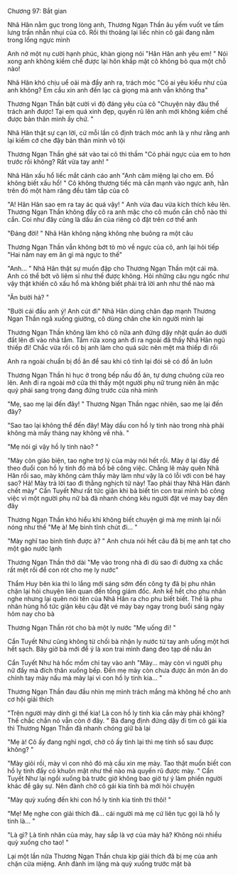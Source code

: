 




Chương 97: Bắt gian


Nhã Hân nằm gục trong lòng anh, Thương Ngạn Thần âu yếm vuốt ve tấm lưng trần nhẵn nhụi của cô. Rồi thi thoảng lại liếc nhìn cô gái đang nằm trong lồng ngực mình

Anh nở một nụ cười hạnh phúc, khàn giọng nói "Hân Hân anh yêu em! " Nói xong anh không kiềm chế được lại hôn khắp mặt cô không bỏ qua một chỗ nào!

Nhã Hân khó chịu uể oải mà đẩy anh ra, trách móc "Có ai yêu kiểu như của anh không? Em cầu xin anh đến lạc cả giọng mà anh vẫn không tha"

Thương Ngạn Thần bật cười vì độ đáng yêu của cô "Chuyện này đâu thể trách anh được! Tại em quá xinh đẹp, quyến rũ lên anh mới không kiềm chế được bản thân mình ấy chứ. "

Nhã Hân thật sự cạn lời, cứ mỗi lần cô định trách móc anh là y như rằng anh lại kiếm cớ che đậy bản thân mình vô tội

Thương Ngạn Thần ghé sát vào tai cô thì thầm "Có phải ngực của em to hơn trước rồi không? Rất vừa tay anh! "

Nhã Hân xấu hổ liếc mắt cảnh cáo anh "Anh câm miệng lại cho em. Đồ không biết xấu hổ! " Cô không thương tiếc mà cắn mạnh vào ngực anh, hằn trên đó một hàm răng đều tăm tắp của cô



"A! Hân Hân sao em ra tay ác quá vậy! " Anh vừa đau vừa kích thích kêu lên. Thương Ngạn Thần không đẩy cô ra anh mặc cho cô muốn cắn chỗ nào thì cắn. Coi như đây cũng là dấu ấn của riêng cô đặt trên cơ thể anh

"Đáng đời! " Nhã Hân không nặng không nhẹ buông ra một câu

Thương Ngạn Thần vẫn không bớt tò mò về ngực của cô, anh lại hỏi tiếp "Hai năm nay em ăn gì mà ngực to thế"

"Anh... " Nhã Hân thật sự muốn đập cho Thương Ngạn Thần một cái mà. Anh có thể bớt vô liêm sỉ như thế được không. Hỏi những câu ngu ngốc như vậy thật khiến cô xấu hổ mà không biết phải trả lời anh như thế nào mà

"Ăn bưởi hả? "

"Bưởi cái đầu anh ý! Anh cút đi" Nhã Hân dùng chân đạp mạnh Thương Ngạn Thần ngã xuống giường, cô dùng chăn che kín người mình lại

Thương Ngạn Thần không làm khó cô nữa anh đứng dậy nhặt quần áo dưới đất lên đi vào nhà tắm. Tắm rửa xong anh đi ra ngoài đã thấy Nhã Hân ngủ thiếp đi! Chắc vừa rồi cô bị anh làm cho quá sức nên mệt mà thiếp đi rồi

Anh ra ngoài chuẩn bị đồ ăn để sau khi cô tỉnh lại đói sẽ có đồ ăn luôn

Thương Ngạn Thần hì hục ở trong bếp nấu đồ ăn, tự dưng chuông cửa reo lên. Anh đi ra ngoài mở cửa thì thấy một người phụ nữ trung niên ăn mặc quý phái sang trọng đang đứng trước cửa nhà mình

"Mẹ, sao mẹ lại đến đây! " Thương Ngạn Thần ngạc nhiên, sao mẹ lại đến đây?

"Sao tao lại không thể đến đây! Mày dấu con hồ ly tinh nào trong nhà phải không mà mấy tháng nay không về nhà. "



"Mẹ nói gì vậy hồ ly tinh nào? "

"Mày còn giảo biện, tao nghe trợ lý của mày nói hết rồi. Mày ở lại đây để theo đuổi con hồ ly tinh đó mà bổ bê công việc. Chẳng lẽ mày quên Nhã Hân rồi sao, mày không cảm thấy mày làm như vậy là có lỗi với con bé hay sao? Hả! Mày trả lời tao đi thằng nghịch tử này! Tao phải thay Nhã Hân đánh chết mày" Cẩn Tuyết Như rất tức giận khi bà biết tin con trai mình bỏ công việc vì một người phụ nữ bà đã nhanh chóng kêu người đặt vé may bay đến đây

Thương Ngạn Thần khó hiểu khi không biết chuyện gì mà mẹ mình lại nổi nóng như thế "Mẹ à! Mẹ bình tĩnh chút đi... "

"Mày nghĩ tao bình tĩnh được à? " Anh chưa nói hết câu đã bị mẹ anh tạt cho một gáo nước lạnh

Thương Ngạn Thần thở dài "Mẹ vào trong nhà đi dù sao đi đường xa chắc rất mệt rồi để con rót cho mẹ ly nước"

Thẩm Huy bên kia thì lo lắng mới sáng sớm đến công ty đã bị phu nhân chặn lại hỏi chuyện liên quan đến tổng giám đốc. Anh kể hết cho phu nhân nghe nhưng lại quên nói tên của Nhã Hân ra cho phu biết biết. Thế là phu nhân hùng hổ tức giận kêu cậu đặt vé máy bay ngay trong buổi sáng ngày hôm nay cho bà

Thương Ngạn Thần rót cho bà một ly nước "Mẹ uống đi! "

Cẩn Tuyết Như cũng không từ chối bà nhận ly nước từ tay anh uống một hơi hết sạch. Bây giờ bà mới để ý là xon trai mình đang đeo tạp dề nấu ăn

Cẩn Tuyết Như há hốc mồm chỉ tay vào anh "Mày... mày còn vì người phụ nữ đấy mà đích thân xuống bếp. Đến mẹ mày còn chưa được ăn món ăn do chính tay mày nấu mà mày lại vì con hồ ly tinh kia... "

Thương Ngạn Thần đau đầu nhìn mẹ mình trách mắng mà không hề cho anh cơ hội giải thích

"Trên người mày dính gì thế kia! Là con hồ ly tinh kia cắn mày phải không? Thế chắc chắn nó vẫn còn ở đây. " Bà đang định đứng dậy đi tìm cô gái kia thì Thương Ngạn Thần đã nhanh chóng giữ bà lại

"Mẹ à! Cô ấy đang nghỉ ngơi, chờ cô ấy tỉnh lại thì mẹ tính sổ sau được không? "

"Mày giỏi rồi, mày vì con nhỏ đó mà cầu xin mẹ mày. Tao thật muốn biết con hồ ly tinh đấy có khuôn mặt như thế nào mà quyến rũ được mày. " Cẩn Tuyết Như lại ngồi xuống bà trước giờ không bao giờ tự ý làm phiền người khác để gây sự. Nên đành chờ cô gái kia tỉnh bà mới hỏi chuyện

"Mày quỳ xuống đến khi con hồ ly tinh kia tỉnh thì thôi! "

"Mẹ! Mẹ nghe con giải thích đã... cái người mà mẹ cứ liên tục gọi là hồ ly tinh là... "

"Là gì? Là tình nhân của mày, hay sắp là vợ của mày hả? Không nói nhiều quỳ xuống cho tao! "

Lại một lần nữa Thương Ngạn Thần chưa kịp giải thích đã bị mẹ của anh chặn cửa miệng. Anh đành im lặng mà quỳ xuống trước mặt bà





